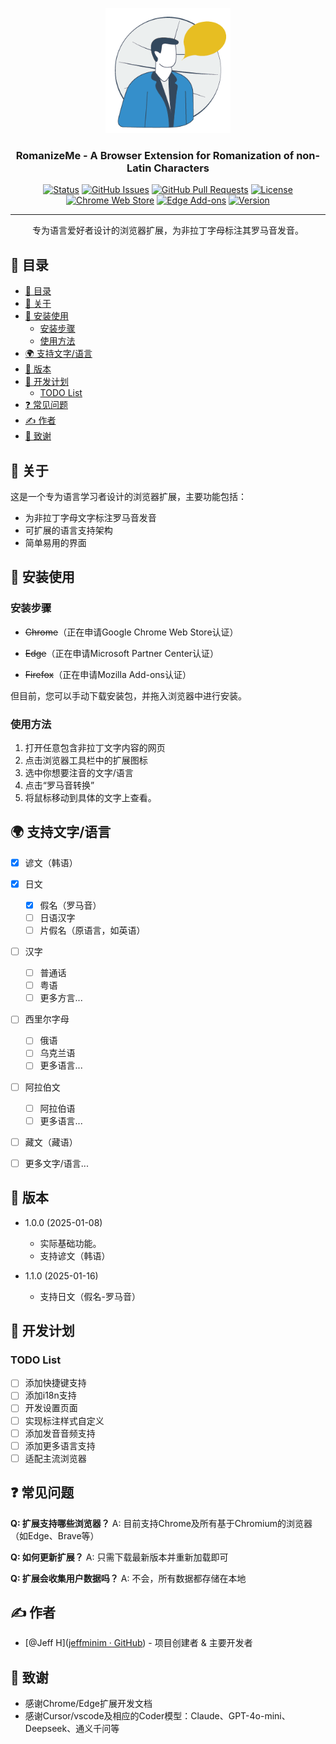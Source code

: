 <p align="center">
  <a href="" rel="noopener">
 <img width=200px height=200px src="assets/romanizemelogo256.png" alt="RomanizeMe - Browser Extension Logo"></a>
</p>

<h3 align="center">RomanizeMe - A Browser Extension for Romanization of non-Latin Characters</h3>

<div align="center">

[![Status](https://img.shields.io/badge/status-active-success.svg)]()
[![GitHub Issues](https://img.shields.io/github/issues/yourusername/extension-name.svg)](https://github.com/yourusername/extension-name/issues)
[![GitHub Pull Requests](https://img.shields.io/github/issues-pr/yourusername/extension-name.svg)](https://github.com/yourusername/extension-name/pulls)
[![License](https://img.shields.io/badge/license-MIT-blue.svg)](/LICENSE)
[![Chrome Web Store](https://img.shields.io/chrome-web-store/v/your-extension-id.svg)](https://chrome.google.com/webstore/detail/your-extension-id)
[![Edge Add-ons](https://img.shields.io/badge/edge-add--ons-blue.svg)](https://microsoftedge.microsoft.com/addons/detail/your-extension-id)
[![Version](https://img.shields.io/badge/version-1.1.0-blue.svg)](https://github.com/jeffminim/RomanizeMe/releases/tag/v1.1.0)

</div>

---

<p align="center"> 专为语言爱好者设计的浏览器扩展，为非拉丁字母标注其罗马音发音。
    <br> 
</p>

## 📝 目录

- [📝 目录](#-目录)
- [🧐 关于 ](#-关于-)
- [🏁 安装使用 ](#-安装使用-)
  - [安装步骤](#安装步骤)
  - [使用方法](#使用方法)
- [🌍 支持文字/语言 ](#-支持文字语言-)
- [📅 版本 ](#-版本-)
- [📅 开发计划 ](#-开发计划-)
  - [TODO List](#todo-list)
- [❓ 常见问题 ](#-常见问题-)
- [✍️ 作者 ](#️-作者-)
- [🎉 致谢 ](#-致谢-)

## 🧐 关于 <a name = "关于"></a>

这是一个专为语言学习者设计的浏览器扩展，主要功能包括：

- 为非拉丁字母文字标注罗马音发音
- 可扩展的语言支持架构
- 简单易用的界面

## 🏁 安装使用 <a name = "安装使用"></a>

### 安装步骤

- ~~Chrome~~（正在申请Google Chrome Web Store认证）

- ~~Edge~~（正在申请Microsoft Partner Center认证）

- ~~Firefox~~（正在申请Mozilla Add-ons认证）

但目前，您可以手动下载安装包，并拖入浏览器中进行安装。

### 使用方法

1. 打开任意包含非拉丁文字内容的网页
2. 点击浏览器工具栏中的扩展图标
3. 选中你想要注音的文字/语言
4. 点击“罗马音转换”
5. 将鼠标移动到具体的文字上查看。

## 🌍 支持文字/语言 <a name = "支持语言"></a>

- [X] 谚文（韩语）

- [x] 日文
  - [x] 假名（罗马音）
  - [ ] 日语汉字
  - [ ] 片假名（原语言，如英语）
- [ ] 汉字
  - [ ] 普通话
  - [ ] 粤语
  - [ ] 更多方言...
- [ ] 西里尔字母
  - [ ] 俄语
  - [ ] 乌克兰语
  - [ ] 更多语言...
- [ ] 阿拉伯文
  - [ ] 阿拉伯语
  - [ ] 更多语言...
- [ ] 藏文（藏语）
- [ ] 更多文字/语言...

## 📅 版本 <a name = "版本"></a>

- 1.0.0 (2025-01-08)
  
  - 实际基础功能。
  - 支持谚文（韩语）

- 1.1.0 (2025-01-16)
  
  - 支持日文（假名-罗马音）

## 📅 开发计划 <a name = "开发计划"></a>

### TODO List

- [ ] 添加快捷键支持
- [ ] 添加i18n支持
- [ ] 开发设置页面
- [ ] 实现标注样式自定义
- [ ] 添加发音音频支持
- [ ] 添加更多语言支持
- [ ] 适配主流浏览器

## ❓ 常见问题 <a name = "常见问题"></a>

**Q: 扩展支持哪些浏览器？**
A: 目前支持Chrome及所有基于Chromium的浏览器（如Edge、Brave等）

**Q: 如何更新扩展？**
A: 只需下载最新版本并重新加载即可

**Q: 扩展会收集用户数据吗？**
A: 不会，所有数据都存储在本地



## ✍️ 作者 <a name = "作者"></a>

- [@Jeff H]([jeffminim · GitHub](https://github.com/jeffminim)) - 项目创建者 & 主要开发者

## 🎉 致谢 <a name = "致谢"></a>

- 感谢Chrome/Edge扩展开发文档
- 感谢Cursor/vscode及相应的Coder模型：Claude、GPT-4o-mini、Deepseek、通义千问等
